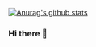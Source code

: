 [![Anurag's github stats](https://github-readme-stats.vercel.app/api?username=Feeeenng)](https://github.com/anuraghazra/github-readme-stats)
### Hi there 👋

<!--
**Feeeenng/Feeeenng** is a ✨ _special_ ✨ repository because its `README.md` (this file) appears on your GitHub profile.

Here are some ideas to get you started:

- 🔭 I’m currently working on ...
- 🌱 I’m currently learning ...
- 👯 I’m looking to collaborate on ...
- 🤔 I’m looking for help with ...
- 💬 Ask me about ...
- 📫 How to reach me: ...
- 😄 Pronouns: ...
- ⚡ Fun fact: ...
-->
